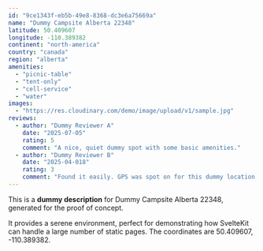```yaml
---
id: "9ce1343f-eb5b-49e8-8368-dc3e6a75669a"
name: "Dummy Campsite Alberta 22348"
latitude: 50.409607
longitude: -110.389382
continent: "north-america"
country: "canada"
region: "alberta"
amenities:
  - "picnic-table"
  - "tent-only"
  - "cell-service"
  - "water"
images:
  - "https://res.cloudinary.com/demo/image/upload/v1/sample.jpg"
reviews:
  - author: "Dummy Reviewer A"
    date: "2025-07-05"
    rating: 5
    comment: "A nice, quiet dummy spot with some basic amenities."
  - author: "Dummy Reviewer B"
    date: "2025-04-018"
    rating: 3
    comment: "Found it easily. GPS was spot on for this dummy location."
---
```


This is a **dummy description** for Dummy Campsite Alberta 22348, generated for the proof of concept.

It provides a serene environment, perfect for demonstrating how SvelteKit can handle a large number of static pages. The coordinates are 50.409607, -110.389382.
